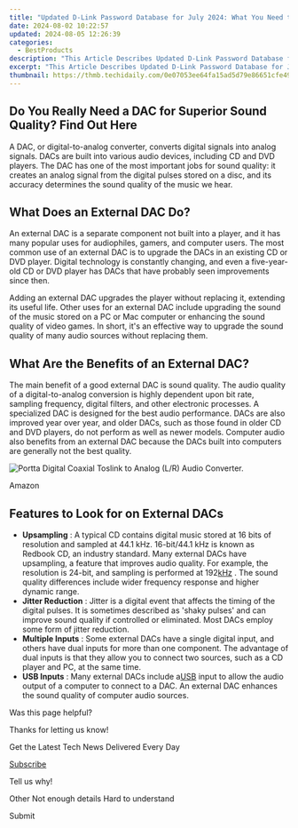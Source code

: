 ```yaml
---
title: "Updated D-Link Password Database for July 2024: What You Need to Know"
date: 2024-08-02 10:22:57
updated: 2024-08-05 12:26:39
categories:
  - BestProducts
description: "This Article Describes Updated D-Link Password Database for July 2024: What You Need to Know"
excerpt: "This Article Describes Updated D-Link Password Database for July 2024: What You Need to Know"
thumbnail: https://thmb.techidaily.com/0e07053ee64fa15ad5d79e86651cfe492e77f4718babb9ab9f4f477093729fe7.jpg
---
```


## Do You Really Need a DAC for Superior Sound Quality? Find Out Here
 A DAC, or digital-to-analog converter, converts digital signals into analog signals. DACs are built into various audio devices, including CD and DVD players. The DAC has one of the most important jobs for sound quality: it creates an analog signal from the digital pulses stored on a disc, and its accuracy determines the sound quality of the music we hear.

## What Does an External DAC Do?

 An external DAC is a separate component not built into a player, and it has many popular uses for audiophiles, gamers, and computer users. The most common use of an external DAC is to upgrade the DACs in an existing CD or DVD player. Digital technology is constantly changing, and even a five-year-old CD or DVD player has DACs that have probably seen improvements since then.

 Adding an external DAC upgrades the player without replacing it, extending its useful life. Other uses for an external DAC include upgrading the sound of the music stored on a PC or Mac computer or enhancing the sound quality of video games. In short, it's an effective way to upgrade the sound quality of many audio sources without replacing them.

## What Are the Benefits of an External DAC?

 The main benefit of a good external DAC is sound quality. The audio quality of a digital-to-analog conversion is highly dependent upon bit rate, sampling frequency, digital filters, and other electronic processes. A specialized DAC is designed for the best audio performance. DACs are also improved year over year, and older DACs, such as those found in older CD and DVD players, do not perform as well as newer models. Computer audio also benefits from an external DAC because the DACs built into computers are generally not the best quality.

![Portta Digital Coaxial Toslink to Analog (L/R) Audio Converter.](https://www.lifewire.com/thmb/0Kald1afyOdRPcELRyaDKMu_kAU=/1500x0/filters:no_upscale():max_bytes(150000):strip_icc():format(webp)/analog-5ba14dca46e0fb0024f0692a.png)

Amazon

## Features to Look for on External DACs

* **Upsampling** : A typical CD contains digital music stored at 16 bits of resolution and sampled at 44.1 kHz. 16-bit/44.1 kHz is known as Redbook CD, an industry standard. Many external DACs have upsampling, a feature that improves audio quality. For example, the resolution is 24-bit, and sampling is performed at 192[kHz](https://www.lifewire.com/what-does-the-unit-khz-mean-in-digital-music-2438237) . The sound quality differences include wider frequency response and higher dynamic range.
* **Jitter Reduction** : Jitter is a digital event that affects the timing of the digital pulses. It is sometimes described as 'shaky pulses' and can improve sound quality if controlled or eliminated. Most DACs employ some form of jitter reduction.
* **Multiple Inputs** : Some external DACs have a single digital input, and others have dual inputs for more than one component. The advantage of dual inputs is that they allow you to connect two sources, such as a CD player and PC, at the same time.
* **USB Inputs** : Many external DACs include a[USB](https://www.lifewire.com/universal-serial-bus-usb-2626039) input to allow the audio output of a computer to connect to a DAC. An external DAC enhances the sound quality of computer audio sources.

Was this page helpful?

Thanks for letting us know!

 Get the Latest Tech News Delivered Every Day

[Subscribe](https://www.lifewire.com/#)

Tell us why!

 Other  Not enough details  Hard to understand

 Submit

<ins class="adsbygoogle"
     style="display:block"
     data-ad-format="autorelaxed"
     data-ad-client="ca-pub-7571918770474297"
     data-ad-slot="1223367746"></ins>



<ins class="adsbygoogle"
     style="display:block"
     data-ad-client="ca-pub-7571918770474297"
     data-ad-slot="8358498916"
     data-ad-format="auto"
     data-full-width-responsive="true"></ins>
